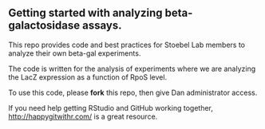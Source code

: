 ## Getting started with analyzing beta-galactosidase assays.

This repo provides code and best practices for Stoebel Lab members to analyze their own beta-gal experiments.

The code is written for the analysis of experiments where we are analyzing the LacZ expression as a function of RpoS level.

To use this code, please **fork** this repo, then give Dan administrator access.

If you need help getting RStudio and GitHub working together, http://happygitwithr.com/ is a great resource.
